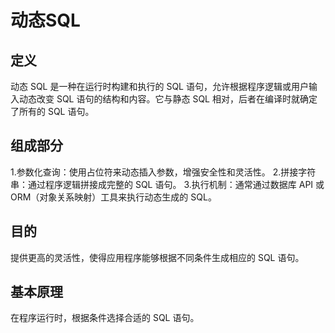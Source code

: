# 动态SQL

## 定义

动态 SQL 是一种在运行时构建和执行的 SQL 语句，允许根据程序逻辑或用户输入动态改变 SQL 语句的结构和内容。它与静态 SQL 相对，后者在编译时就确定了所有的 SQL 语句。

## 组成部分

1.参数化查询：使用占位符来动态插入参数，增强安全性和灵活性。
2.拼接字符串：通过程序逻辑拼接成完整的 SQL 语句。
3.执行机制：通常通过数据库 API 或 ORM（对象关系映射）工具来执行动态生成的 SQL。

## 目的

提供更高的灵活性，使得应用程序能够根据不同条件生成相应的 SQL 语句。

## 基本原理

在程序运行时，根据条件选择合适的 SQL 语句。